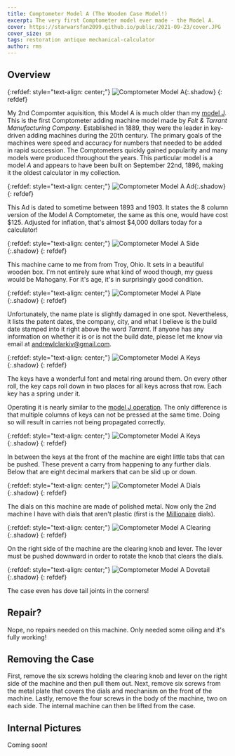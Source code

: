 ```yaml
---
title: Comptometer Model A (The Wooden Case Model!)
excerpt: The very first Comptometer model ever made - the Model A.
cover: https://starwarsfan2099.github.io/public/2021-09-23/cover.JPG
cover_size: sm
tags: restoration antique mechanical-calculator
author: rms
---
```


## Overview 

{:refdef: style="text-align: center;"}
![Comptometer Model A](https://starwarsfan2099.github.io/public/2021-09-23/main.JPG){:.shadow}
{: refdef}

My 2nd Compomter aquisition, this Model A is much older than my [model J](https://starwarsfan2099.github.io/2021/02/09/comptometer-model-j.html). This is the first Comptometer adding machine model made by *Felt & Tarrant Manufacturing Company*. Established in 1889, they were the leader in key-driven adding machines during the 20th century. The primary goals of the machines were speed and accuracy for numbers that needed to be added in rapid succession. The Comptometers quickly gained popularity and many models were produced throughout the years. This particular model is a model *A* and appears to have been built on September 22nd, 1896, making it the oldest calculator in my collection.

{:refdef: style="text-align: center;"}
![Comptometer Model A Ad](https://starwarsfan2099.github.io/public/2021-09-23/ad.jpg){:.shadow}
{: refdef}

This Ad is dated to sometime between 1893 and 1903. It states the 8 column version of the Model A Comptometer, the same as this one, would have cost $125. Adjusted for inflation, that's almost $4,000 dollars today for a calculator!

{:refdef: style="text-align: center;"}
![Comptometer Model A Side](https://starwarsfan2099.github.io/public/2021-09-23/side.JPG){:.shadow}
{: refdef}

This machine came to me from from Troy, Ohio. It sets in a beautiful wooden box. I'm not entirely sure what kind of wood though, my guess would be Mahogany. For it's age, it's in surprisingly good condition. 

{:refdef: style="text-align: center;"}
![Comptometer Model A Plate](https://starwarsfan2099.github.io/public/2021-09-23/plate.JPG){:.shadow}
{: refdef}

Unfortunately, the name plate is slightly damaged in one spot. Nevertheless, it lists the patent dates, the company, city, and what I believe is the build date stamped into it right above the word *Tarrant*. If anyone has any information on whether it is or is not the build date, please let me know via email at [andrewlclarkiv@gmail.com](mailto:andrewlclarkiv@gmail.com). 

{:refdef: style="text-align: center;"}
![Comptometer Model A Keys](https://starwarsfan2099.github.io/public/2021-09-23/keys.JPG){:.shadow}
{: refdef}

The keys have a wonderful font and metal ring around them. On every other roll, the key caps roll down in two places for all keys across that row. Each key has a spring under it. 

Operating it is nearly similar to the [model J operation](https://starwarsfan2099.github.io/2021/02/09/comptometer-model-j.html#operation). The only difference is that multiple columns of keys can not be pressed at the same time. Doing so will result in carries not being propagated correctly. 

{:refdef: style="text-align: center;"}
![Comptometer Model A Keys](https://starwarsfan2099.github.io/public/2021-09-23/front.JPG){:.shadow}
{: refdef}

In between the keys at the front of the machine are eight little tabs that can be pushed. These prevent a carry from happening to any further dials. Below that are eight decimal markers that can be slid up or down. 

{:refdef: style="text-align: center;"}
![Comptometer Model A Dials](https://starwarsfan2099.github.io/public/2021-09-23/dial.JPG){:.shadow}
{: refdef}

The dials on this machine are made of polished metal. Now only the 2nd machine I have with dials that aren't plastic (first is the [Millionaire](https://starwarsfan2099.github.io/2021/02/23/millionaire-calculator.html) dials). 

{:refdef: style="text-align: center;"}
![Comptometer Model A Clearing](https://starwarsfan2099.github.io/public/2021-09-23/clear.JPG){:.shadow}
{: refdef}

On the right side of the machine are the clearing knob and lever. The lever must be pushed downward in order to rotate the knob that clears the dials.

{:refdef: style="text-align: center;"}
![Comptometer Model A Dovetail](https://starwarsfan2099.github.io/public/2021-09-23/dove_tail.JPG){:.shadow}
{: refdef}

The case even has dove tail joints in the corners! 

## Repair?

Nope, no repairs needed on this machine. Only needed some oiling and it's fully working!

## Removing the Case

First, remove the six screws holding the clearing knob and lever on the right side of the machine and then pull them out. Next, remove six screws from the metal plate that covers the dials and mechanism on the front of the machine. Lastly, remove the four screws in the body of the machine, two on each side. The internal machine can then be lifted from the case. 

## Internal Pictures

Coming soon!